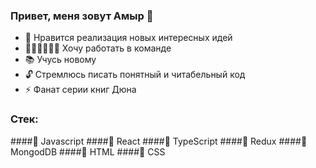 ### Привет, меня зовут Амыр 👋

* 🎨 Нравится реализация новых интересных идей
* 🙋‍♂️🙋‍♀️🙋‍♂️ Хочу работать в команде
* 📚 Учусь новому
* 🔓 Стремлюсь писать понятный и читабельный код
* ⚡ Фанат серии книг Дюна

### Стек: 
####🌟 Javascript
####🌟 React
####🌟 TypeScript
####🌟 Redux
####🌟 MongodDB
####🌟 HTML
####🌟 CSS

<!--
**tavakai/tavakai** is a ✨ _special_ ✨ repository because its `README.md` (this file) appears on your GitHub profile.

Here are some ideas to get you started:

- 🔭 I’m currently working on ...
- 🌱 I’m currently learning ...
- 👯 I’m looking to collaborate on ...
- 🤔 I’m looking for help with ...
- 💬 Ask me about ...
- 📫 How to reach me: ...
- 😄 Pronouns: ...
- ⚡ Fun fact: ...
-->
